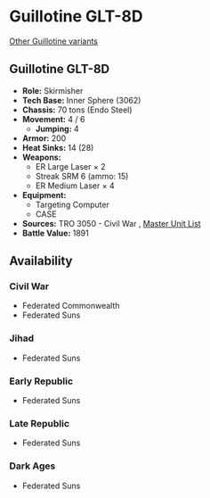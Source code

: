 # Guillotine GLT-8D 

[Other Guillotine variants](../guillotine.md) 

## Guillotine GLT-8D 

- **Role:** Skirmisher 
- **Tech Base:** Inner Sphere (3062) 
- **Chassis:** 70 tons (Endo Steel) 
- **Movement:** 4 / 6 
  - **Jumping:** 4 
- **Armor:** 200 
- **Heat Sinks:** 14 (28) 
- **Weapons:** 
  - ER Large Laser × 2 
  - Streak SRM 6 (ammo: 15) 
  - ER Medium Laser × 4 
- **Equipment:** 
  - Targeting Computer 
  - CASE 
- **Sources:** TRO 3050 - Civil War , [Master Unit List](http://masterunitlist.info/Unit/Details/1344/guillotine-glt-8d) 
- **Battle Value:** 1891 

## Availability 

### Civil War 

- Federated Commonwealth 
- Federated Suns 

### Jihad 

- Federated Suns 

### Early Republic 

- Federated Suns 

### Late Republic 

- Federated Suns 

### Dark Ages 

- Federated Suns 

